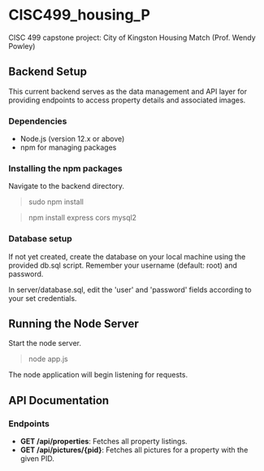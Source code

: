 # CISC499_housing_P
CISC 499 capstone project: City of Kingston Housing Match (Prof. Wendy Powley)

## Backend Setup
This current backend serves as the data management and API layer for providing endpoints to access property details and associated images.

### Dependencies
- Node.js (version 12.x or above)
- npm for managing packages
  
### Installing the npm packages
Navigate to the backend directory.
>sudo npm install

>npm install express cors mysql2

### Database setup
If not yet created, create the database on your local machine using the provided db.sql script. Remember your username (default: root) and password.

In server/database.sql, edit the 'user' and 'password' fields according to your set credentials.

## Running the Node Server
Start the node server.
>node app.js

The node application will begin listening for requests.

## API Documentation
### Endpoints
- **GET /api/properties**: Fetches all property listings.
- **GET /api/pictures/{pid}**: Fetches all pictures for a property with the given PID.
